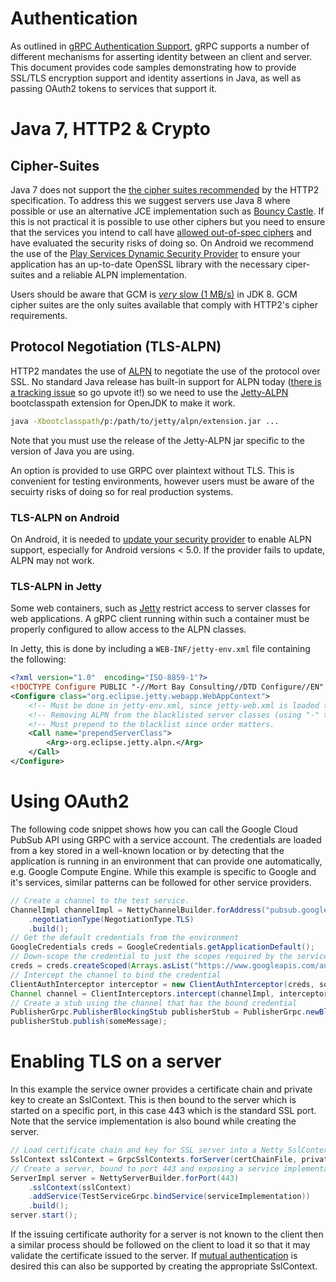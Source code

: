 # Authentication

As outlined in <a href="https://github.com/grpc/grpc-common/blob/master/grpc-auth-support.md">gRPC Authentication Support</a>, gRPC supports a number of different mechanisms for asserting identity between an client and server. This document provides code samples demonstrating how to provide SSL/TLS encryption support and identity assertions in Java, as well as passing OAuth2 tokens to services that support it.

# Java 7, HTTP2 & Crypto

## Cipher-Suites
Java 7 does not support the <a href="https://tools.ietf.org/html/draft-ietf-httpbis-http2-17#section-9.2.2">the cipher suites recommended</a> by the HTTP2 specification. To address this we suggest servers use Java 8 where possible or use an alternative JCE implementation such as <a href="https://www.bouncycastle.org/java.html">Bouncy Castle</a>. If this is not practical it is possible to use other ciphers but you need to ensure that the services you intend to call have <a href="https://github.com/grpc/grpc/issues/681">allowed out-of-spec ciphers</a> and have evaluated the security risks of doing so. On Android we recommend the use of the <a href="http://appfoundry.be/blog/2014/11/18/Google-Play-Services-Dynamic-Security-Provider/">Play Services Dynamic Security Provider</a> to ensure your application has an up-to-date OpenSSL library with the necessary ciper-suites and a reliable ALPN implementation.

Users should be aware that GCM is [_very_ slow (1 MB/s)](https://bugzilla.redhat.com/show_bug.cgi?id=1135504) in JDK 8. GCM cipher suites are the only suites available that comply with HTTP2's cipher requirements.

## Protocol Negotiation (TLS-ALPN)
HTTP2 mandates the use of <a href="https://tools.ietf.org/html/draft-ietf-tls-applayerprotoneg-05">ALPN</a> to negotiate the use of the protocol over SSL. No standard Java release has built-in support for ALPN today (<a href="https://bugs.openjdk.java.net/browse/JDK-8051498">there is a tracking issue</a> so go upvote it!) so we need to use the <a href="https://github.com/jetty-project/jetty-alpn">Jetty-ALPN</a> bootclasspath extension for OpenJDK to make it work.

```sh
java -Xbootclasspath/p:/path/to/jetty/alpn/extension.jar ...
```

Note that you must use the release of the Jetty-ALPN jar specific to the version of Java you are using.

An option is provided to use GRPC over plaintext without TLS. This is convenient for testing environments, however users must be aware of the secuirty risks of doing so for real production systems.

### TLS-ALPN on Android
On Android, it is needed to <a href="https://developer.android.com/training/articles/security-gms-provider.html">update your security provider</a> to enable ALPN support, especially for Android versions < 5.0. If the provider fails to update, ALPN may not work.

### TLS-ALPN in Jetty
Some web containers, such as <a href="http://www.eclipse.org/jetty/documentation/current/jetty-classloading.html">Jetty</a> restrict access to server classes for web applications. A gRPC client running within such a container must be properly configured to allow access to the ALPN classes.

In Jetty, this is done by including a `WEB-INF/jetty-env.xml` file containing the following:

```xml
<?xml version="1.0"  encoding="ISO-8859-1"?>
<!DOCTYPE Configure PUBLIC "-//Mort Bay Consulting//DTD Configure//EN" "http://www.eclipse.org/jetty/configure.dtd">
<Configure class="org.eclipse.jetty.webapp.WebAppContext">
    <!-- Must be done in jetty-env.xml, since jetty-web.xml is loaded too late.   -->
    <!-- Removing ALPN from the blacklisted server classes (using "-" to remove). -->
    <!-- Must prepend to the blacklist since order matters.                       -->
    <Call name="prependServerClass">
        <Arg>-org.eclipse.jetty.alpn.</Arg>
    </Call>
</Configure>
```

# Using OAuth2

The following code snippet shows how you can call the Google Cloud PubSub API using GRPC with a service account. The credentials are loaded from a key stored in a well-known location or by detecting that the application is running in an environment that can provide one automatically, e.g. Google Compute Engine. While this example is specific to Google and it's services, similar patterns can be followed for other service providers.

```java
// Create a channel to the test service.
ChannelImpl channelImpl = NettyChannelBuilder.forAddress("pubsub.googleapis.com")
    .negotiationType(NegotiationType.TLS)
    .build();
// Get the default credentials from the environment
GoogleCredentials creds = GoogleCredentials.getApplicationDefault();
// Down-scope the credential to just the scopes required by the service
creds = creds.createScoped(Arrays.asList("https://www.googleapis.com/auth/pubsub"));
// Intercept the channel to bind the credential
ClientAuthInterceptor interceptor = new ClientAuthInterceptor(creds, someExecutor);
Channel channel = ClientInterceptors.intercept(channelImpl, interceptor);
// Create a stub using the channel that has the bound credential
PublisherGrpc.PublisherBlockingStub publisherStub = PublisherGrpc.newBlockingStub(channel);
publisherStub.publish(someMessage);
```


# Enabling TLS on a server

In this example the service owner provides a certificate chain and private key to create an SslContext. This is then bound to the server which is started on a specific port, in this case 443 which is the standard SSL port. Note that the service implementation is also bound while creating the server.


```java
// Load certificate chain and key for SSL server into a Netty SslContext
SslContext sslContext = GrpcSslContexts.forServer(certChainFile, privateKeyFile);
// Create a server, bound to port 443 and exposing a service implementation
ServerImpl server = NettyServerBuilder.forPort(443)
    .sslContext(sslContext)
    .addService(TestServiceGrpc.bindService(serviceImplementation))
    .build();
server.start();
```

If the issuing certificate authority for a server is not known to the client then a similar process should be followed on the client to load it so that it may validate the certificate issued to the server. If <a href="http://en.wikipedia.org/wiki/Transport_Layer_Security#Client-authenticated_TLS_handshake">mutual authentication</a> is desired this can also be supported by creating the appropriate SslContext.
